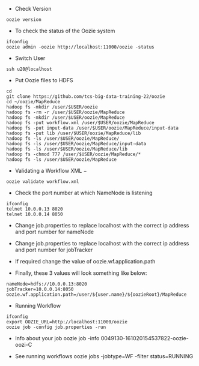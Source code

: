 - Check Version
```
oozie version
```

- To check the status of the Oozie system
```
ifconfig
oozie admin -oozie http://localhost:11000/oozie -status
```

- Switch User
```
ssh u20@localhost
```

- Put Oozie files to HDFS
```
cd
git clone https://github.com/tcs-big-data-training-22/oozie
cd ~/oozie/MapReduce
hadoop fs -mkdir /user/$USER/oozie
hadoop fs -rm -r /user/$USER/oozie/MapReduce
hadoop fs -mkdir /user/$USER/oozie/MapReduce
hadoop fs -put workflow.xml /user/$USER/oozie/MapReduce
hadoop fs -put input-data /user/$USER/oozie/MapReduce/input-data
hadoop fs -put lib /user/$USER/oozie/MapReduce/lib
hadoop fs -ls /user/$USER/oozie/MapReduce/
hadoop fs -ls /user/$USER/oozie/MapReduce/input-data
hadoop fs -ls /user/$USER/oozie/MapReduce/lib
hadoop fs -chmod 777 /user/$USER/oozie/MapReduce/*
hadoop fs -ls /user/$USER/oozie/MapReduce
```

- Validating a Workflow XML −
```
oozie validate workflow.xml
```

- Check the port number at which NameNode is listening
```
ifconfig
telnet 10.0.0.13 8020
telnet 10.0.0.14 8050
```

- Change job.properties to replace localhost with the correct ip address and port number for nameNode

- Change job.properties to replace localhost with the correct ip address and port number for jobTracker

- If required change the value of oozie.wf.application.path

- Finally, these 3 values will look something like below:
```
nameNode=hdfs://10.0.0.13:8020
jobTracker=10.0.0.14:8050
oozie.wf.application.path=/user/${user.name}/${oozieRoot}/MapReduce
```

- Running Workflow
```
ifconfig
export OOZIE_URL=http://localhost:11000/oozie
oozie job -config job.properties -run
```

- Info about your job
oozie job -info 0049130-161020154537822-oozie-oozi-C

- See running workflows
oozie jobs -jobtype=WF -filter status=RUNNING
